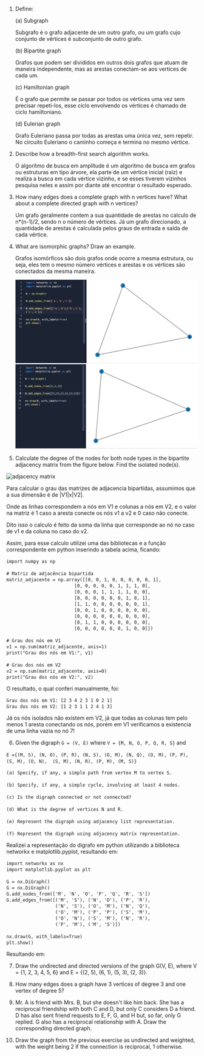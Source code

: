 
1. Define:

	(a) Subgraph  
	  
	Subgrafo é o grafo adjacente de um outro grafo, ou um grafo cujo conjunto de vértices é subconjunto de outro grafo. 
	
	(b) Bipartite graph  
	  
	Grafos que podem ser divididos em outros dois grafos que atuam de maneira independente, mas as arestas conectam-se aos vertices de cada um.
		
	(c) Hamiltonian graph  
	  
	É o grafo que permite se passar por todos os vértices uma vez sem precisar repeti-los, esse ciclo envolvendo os vértices é chamado de ciclo hamiltoniano.
	
	(d) Eulerian graph  
	
	Grafo Euleriano passa por todas as arestas uma única vez, sem repetir. No circuito Euleriano o caminho começa e termina no mesmo vértice.

2. Describe how a breadth-first search algorithm works.
    
	O algoritmo de busca em amplitude é um algoritmo de busca em grafos ou estruturas em tipo árvore, ela parte de um vértice inicial (raiz) e realiza a busca em cada vértice vizinho, e se esses tiverem vizinhos pesquisa neles e assim por diante até encontrar o resultado esperado. 

3. How many edges does a complete graph with n vertices have? What about a complete directed graph with n vertices?
	  
	  Um grafo geralmente contem a sua quantidade de arestas no calculo de n*(n-1)/2, sendo n o número de vértices.
	  Já um grafo direcionado, a quantidade de arestas é calculada pelos graus de entrada e saída de cada vértice.
	  
4. What are isomorphic graphs? Draw an example.
  
  	Grafos isomórficos são dois grafos onde ocorre a mesma estrutura, ou seja, eles tem o mesmo número vértices e arestas e os vértices são conectados da mesma maneira.
	  	
	<div> 
		<img src="img/1.png"> 
		<img src="img/2.png"> 
	</div>
	
5. Calculate the degree of the nodes for both node types in the bipartite adjacency matrix from the figure below. Find the isolated node(s).

![adjacency matrix](./img/matrix01.png)
  
  Para calcular o grau das matrizes de adjacencia bipartidas, assumimos que a sua dimensão é de |V1|x|V2|.
    
  Onde as linhas correspondem a nós em V1 e colunas a nós em V2, e o valor na matriz é 1 caso a aresta conecte os nós v1 a v2 e 0 caso não conecte.
    
  Dito isso o calculo é feito da soma da linha que corresponde ao nó no caso de v1 e da coluna no caso do v2.
    
  Assim, para esse calculo utilizei uma das bibliotecas e a função correspondente em python inserindo a tabela acima, ficando:
    
    import numpy as np

	# Matriz de adjacência bipartida
	matriz_adjacente = np.array([[0, 0, 1, 0, 0, 0, 0, 0, 1],
                             [0, 0, 0, 0, 0, 1, 1, 1, 0],
                             [0, 0, 0, 1, 1, 1, 1, 0, 0],
                             [0, 0, 0, 0, 0, 0, 1, 0, 1],
                             [1, 1, 0, 0, 0, 0, 0, 0, 1],
                             [0, 0, 1, 0, 0, 0, 0, 0, 0],
                             [0, 0, 0, 0, 0, 0, 0, 0, 0],
                             [0, 1, 1, 0, 0, 0, 0, 0, 0],
                             [0, 0, 0, 0, 0, 0, 1, 0, 0]])

	# Grau dos nós em V1
	v1 = np.sum(matriz_adjacente, axis=1)
	print("Grau dos nós em V1:", v1)

	# Grau dos nós em V2
	v2 = np.sum(matriz_adjacente, axis=0)
	print("Grau dos nós em V2:", v2)
	
  	
  	
O resultado, o qual conferi manualmente, foi: 
  
 	Grau dos nós em V1: [2 3 4 2 3 1 0 2 1]
 	Grau dos nós em V2: [1 2 3 1 1 2 4 1 3]
  
Já os nós isolados não existem em V2, já que todas as colunas tem pelo menos 1 aresta conectando os nós, porém em V1 verificamos a existencia de uma linha vazia no nó 7!

6. Given the digraph `G = (V, E)` where `V = {M, N, O, P, Q, R, S}` and 

`E ={(M, S), (N, O), (P, R), (N, S), (O, M),
	 (N, Q), (O, M), (P, P), (S, M), (O, N), 
	 (S, M), (N, R), (P, M), (M, S)}`

	(a) Specify, if any, a simple path from vertex M to vertex S.

	(b) Specify, if any, a simple cycle, involving at least 4 nodes.

	(c) Is the digraph connected or not connected?

	(d) What is the degree of vertices N and R.

	(e) Represent the digraph using adjacency list representation.

	(f) Represent the digraph using adjacency matrix representation.
	

  
  Realizei a representação do digrafo em python utilizando a biblioteca networkx e matplotlib.pyplot, resultando em: 
    
    import networkx as nx
    import matplotlib.pyplot as plt

	G = nx.DiGraph()
	G = nx.DiGraph()
	G.add_nodes_from(['M', 'N', 'O', 'P', 'Q', 'R', 'S'])
	G.add_edges_from([('M', 'S'), ('N', 'O'), ('P', 'R'), 
                  	  ('N', 'S'), ('O', 'M'), ('N', 'Q'), 
                  	  ('O', 'M'), ('P', 'P'), ('S', 'M'), 
                  	  ('O', 'N'), ('S', 'M'), ('N', 'R'), 
                  	  ('P', 'M'), ('M', 'S')])

	nx.draw(G, with_labels=True)
	plt.show()


Resultando em: 

	
7. Draw the undirected and directed versions of the graph G(V, E), where V = {1, 2, 3, 4, 5, 6} and E = {(2, 5), (6, 1), (5, 3), (2, 3)}.

8. How many edges does a graph have 3 vertices of degree 3 and one vertex of degree 5?

9. Mr. A is friend with Mrs. B, but she doesn't like him back. She has a reciprocal friendship with both C and D, but only C considers D a friend. D has also sent friend requests to E, F, G, and H but, so far, only G replied. G also has a reciprocal relationship with A. Draw the corresponding directed graph.

10. Draw the graph from the previous exercise as undirected and weighted, with the weight being 2 if the connection is reciprocal, 1 otherwise.
